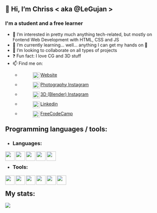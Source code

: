 ## **👋 Hi, I’m Chriss < aka @LeGujan >**

### I'm a student and a free learner
- 👀 I’m interested in pretty much anything tech-related, but mostly on Fontend Web Development with HTML, CSS and JS
- 🌱 I’m currently learning... well... anything I can get my hands on 🤣
- 💞️ I’m looking to collaborate on all types of projects
- ❓  Fun fact: I love CG and 3D stuff
- 📫 Find me on:
    - [<figure><img align="left" width="22px" src="https://cdn-icons.flaticon.com/png/512/3059/premium/3059997.png?token=exp=1649543664~hmac=2a22393e34ea83eca3f4a773c470b50d" target="_blank" /><figcaption>Website</figcaption></figure>][website]
    - [<figure><img align="left" width="22px" src="https://cdn-icons-png.flaticon.com/512/174/174855.png" target="_blank" /><figcaption>Photography Instagram</figcaption></figure>][instagram-cgphoto]
    - [<figure><img align="left" width="22px" src="https://cdn-icons-png.flaticon.com/512/174/174855.png" target="_blank" /><figcaption>3D (Blender) Instagram</figcaption></figure>][instagram-cgblender]
    - [<figure><img align="left" width="22px" src="https://cdn-icons.flaticon.com/png/512/3536/premium/3536505.png?token=exp=1649543503~hmac=65605085c74f08b39fc716a27f141f41" target="_blank" /><figcaption>Linkedin</figcaption></figure>][linkedin]
    - [<figure><img align="left" width="22px" src="https://cdn-icons-png.flaticon.com/512/876/876019.png" target="_blank" /><figcaption>FreeCodeCamp</figcaption></figure>][freecodecamp]

## Programming languages / tools:
- ### Languages:
<img align="left" width="30px" src="https://cdn-icons-png.flaticon.com/512/6132/6132222.png" />
<img align="left" width="30px" src="https://cdn-icons-png.flaticon.com/512/6132/6132221.png" />
<img align="left" width="30px" src="https://cdn-icons-png.flaticon.com/512/174/174854.png" />
<img align="left" width="30px" src="https://cdn-icons-png.flaticon.com/512/732/732190.png" />
<img align="left" width="30px" src="https://cdn-icons-png.flaticon.com/512/1199/1199124.png" />

<br />

- ### Tools:
<img align="left" width="30px" src="https://cdn-icons-png.flaticon.com/512/906/906324.png" />
<img align="left" width="30px" src="https://cdn-icons-png.flaticon.com/512/5969/5969346.png" />
<img align="left" width="30px" src="https://img.icons8.com/fluency/344/blender-3d.png" />
<img align="left" width="30px" src="https://cdn-icons.flaticon.com/png/512/5611/premium/5611064.png?token=exp=1649545646~hmac=96126f202a4f56df7dc9db478bb008e6" />
<img align="left" width="30px" src="https://cdn-icons-png.flaticon.com/512/2111/2111628.png" />
<img align="left" width="30px" src="https://cdn-icons.flaticon.com/png/512/3488/premium/3488435.png?token=exp=1649546256~hmac=b8fe6356138cad3910ca4f1e1009b04f" />

<br />

## My stats:

<img aligh="left" src="https://github-readme-stats.vercel.app/api?username=LeGujan&&show_icons=true&title_color=ffffff&icon_color=00ffff&text_color=daf7dc&bg_color=151515">

<br />
<br />

[website]: https://cgphoto.ro/
[instagram-cgphoto]: https://www.instagram.com/legujan.cgphoto/
[instagram-cgblender]: https://www.instagram.com/legujan.cgblender/
[linkedin]: https://www.linkedin.com/in/cristian-gujan-3b8a641b0/
[freecodecamp]: https://www.freecodecamp.org/LeGujan

